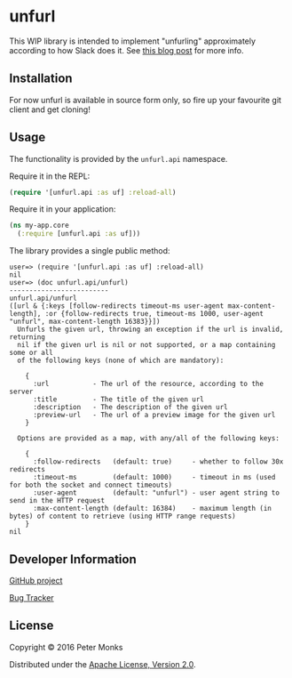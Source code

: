 # unfurl

This WIP library is intended to implement "unfurling" approximately according to
how Slack does it. See [this blog post](https://medium.com/slack-developer-blog/everything-you-ever-wanted-to-know-about-unfurling-but-were-afraid-to-ask-or-how-to-make-your-e64b4bb9254#.jhd6zdyjs)
for more info.

## Installation

For now unfurl is available in source form only, so fire up your favourite git client and get cloning!

## Usage

The functionality is provided by the `unfurl.api` namespace.

Require it in the REPL:

```clojure
(require '[unfurl.api :as uf] :reload-all)
```

Require it in your application:

```clojure
(ns my-app.core
  (:require [unfurl.api :as uf]))
```

The library provides a single public method:

```
user=> (require '[unfurl.api :as uf] :reload-all)
nil
user=> (doc unfurl.api/unfurl)
-------------------------
unfurl.api/unfurl
([url & {:keys [follow-redirects timeout-ms user-agent max-content-length], :or {follow-redirects true, timeout-ms 1000, user-agent "unfurl", max-content-length 16383}}])
  Unfurls the given url, throwing an exception if the url is invalid, returning
  nil if the given url is nil or not supported, or a map containing some or all
  of the following keys (none of which are mandatory):

    {
      :url           - The url of the resource, according to the server
      :title         - The title of the given url
      :description   - The description of the given url
      :preview-url   - The url of a preview image for the given url
    }

  Options are provided as a map, with any/all of the following keys:

    {
      :follow-redirects   (default: true)     - whether to follow 30x redirects
      :timeout-ms         (default: 1000)     - timeout in ms (used for both the socket and connect timeouts)
      :user-agent         (default: "unfurl") - user agent string to send in the HTTP request
      :max-content-length (default: 16384)    - maximum length (in bytes) of content to retrieve (using HTTP range requests)
    }
nil
```

## Developer Information

[GitHub project](https://github.com/pmonks/unfurl)

[Bug Tracker](https://github.com/pmonks/unfurl/issues)

## License

Copyright © 2016 Peter Monks

Distributed under the [Apache License, Version 2.0](http://www.apache.org/licenses/LICENSE-2.0).
